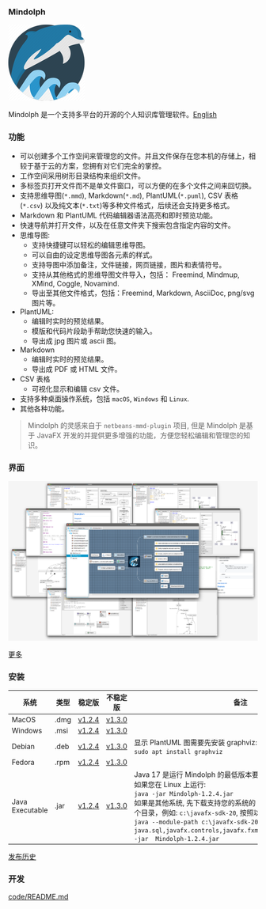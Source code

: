 ### Mindolph

![](../DemoWorkspace/app_30.png)

Mindolph 是一个支持多平台的开源的个人知识库管理软件。[English](../README.md)


### 功能
* 可以创建多个工作空间来管理您的文件。并且文件保存在您本机的存储上，相较于基于云的方案，您拥有对它们完全的掌控。
* 工作空间采用树形目录结构来组织文件。
* 多标签页打开文件而不是单文件窗口，可以方便的在多个文件之间来回切换。
* 支持思维导图(`*.mmd`), Markdown(`*.md`), PlantUML(`*.puml`), CSV 表格(`*.csv`) 以及纯文本(`*.txt`)等多种文件格式，后续还会支持更多格式。
* Markdown 和 PlantUML 代码编辑器语法高亮和即时预览功能。  
* 快速导航并打开文件，以及在任意文件夹下搜索包含指定内容的文件。  
* 思维导图:
	* 支持快捷键可以轻松的编辑思维导图。
	* 可以自由的设定思维导图各元素的样式。
	* 支持导图中添加备注，文件链接，网页链接，图片和表情符号。
	* 支持从其他格式的思维导图文件导入，包括： Freemind, Mindmup, XMind, Coggle, Novamind.
	* 导出至其他文件格式，包括：Freemind, Markdown, AsciiDoc, png/svg 图片等。
* PlantUML:
	* 编辑时实时的预览结果。
	* 模版和代码片段助手帮助您快速的输入。
	* 导出成 jpg 图片或 ascii 图。
* Markdown
	* 编辑时实时的预览结果。
	* 导出成 PDF 或 HTML 文件。
* CSV 表格
	* 可视化显示和编辑 csv 文件。
* 支持多种桌面操作系统，包括 `macOS`, `Windows` 和 `Linux`.
* 其他各种功能。

> Mindolph 的灵感来自于 `netbeans-mmd-plugin` 项目, 但是 Mindolph 是基于 JavaFX 开发的并提供更多增强的功能，方便您轻松编辑和管理您的知识。


### 界面
![](main.png)

[更多](screenshots.md)


### 安装

|系统|类型|稳定版|不稳定版|备注|
|----|----|----|----|----|
|MacOS|.dmg|[v1.2.4](https://github.com/mindolph/Mindolph/releases/download/v1.2.4/Mindolph-1.2.4.dmg)|[v1.3.0](https://github.com/mindolph/Mindolph/releases/download/v1.3.0/Mindolph-1.3.0.dmg)| |
|Windows|.msi|[v1.2.4](https://github.com/mindolph/Mindolph/releases/download/v1.2.4/Mindolph-1.2.4.msi)|[v1.3.0](https://github.com/mindolph/Mindolph/releases/download/v1.3.0/Mindolph-1.3.0.dmg)| |
|Debian|.deb|[v1.2.4](https://github.com/mindolph/Mindolph/releases/download/v1.2.4/Mindolph-1.2.4.deb)|[v1.3.0](https://github.com/mindolph/Mindolph/releases/download/v1.3.0/Mindolph-1.3.0.deb)|	显示 PlantUML 图需要先安装 graphviz:  </br>  `sudo apt install graphviz`|
|Fedora|.rpm|[v1.2.4](https://github.com/mindolph/Mindolph/releases/download/v1.2.4/Mindolph-1.2.4.rpm)|[v1.3.0](https://github.com/mindolph/Mindolph/releases/download/v1.3.0/Mindolph-1.3.0.rpm)| |
|Java Executable|.jar|[v1.2.4](https://github.com/mindolph/Mindolph/releases/download/v1.2.4/Mindolph-1.2.4.jar)|[v1.3.0](https://github.com/mindolph/Mindolph/releases/download/v1.3.0/Mindolph-1.3.0.jar)| Java 17 是运行 Mindolph 的最低版本要求.   	</br> 如果您在 Linux 上运行:   </br> `java -jar Mindolph-1.2.4.jar`  </br> 如果是其他系统, 先下载支持您的系统的 JavaFX SDK 并解压缩到某个目录，例如: `c:\javafx-sdk-20`, 按照以下方式运行:     </br>`java --module-path c:\javafx-sdk-20\lib --add-modules java.sql,javafx.controls,javafx.fxml,javafx.swing,javafx.web -jar  Mindolph-1.2.4.jar` |



[发布历史](release_notes.md)


### 开发

[code/README.md](../code/README.md)

